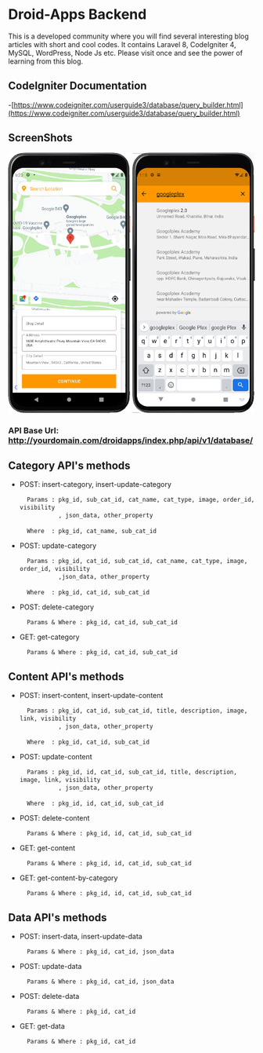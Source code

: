 # Droid-Apps Backend

This is a developed community where you will find several interesting blog articles with short and cool codes. It contains Laravel 8, CodeIgniter 4, MySQL, WordPress, Node Js etc. Please visit once and see the power of learning from this blog.

## CodeIgniter Documentation

-[https://www.codeigniter.com/userguide3/database/query_builder.html](https://www.codeigniter.com/userguide3/database/query_builder.html)


## ScreenShots

<p align="left">
  <img src="https://raw.githubusercontent.com/appsfeature/location-picker/master/screenshots/sample1.png" alt="Preview 1" width="250" />
  <img src="https://raw.githubusercontent.com/appsfeature/location-picker/master/screenshots/sample2.png" alt="Preview 2" width="250" />
</p>



### API Base Url: http://yourdomain.com/droidapps/index.php/api/v1/database/

## Category API's methods

- POST: insert-category, insert-update-category

        Params : pkg_id, sub_cat_id, cat_name, cat_type, image, order_id, visibility
                 , json_data, other_property

        Where  : pkg_id, cat_name, sub_cat_id

- POST: update-category

        Params : pkg_id, cat_id, sub_cat_id, cat_name, cat_type, image, order_id, visibility
                 ,json_data, other_property

        Where  : pkg_id, cat_id, sub_cat_id

- POST: delete-category

        Params & Where : pkg_id, cat_id, sub_cat_id

- GET: get-category

        Params & Where : pkg_id, cat_id, sub_cat_id



## Content API's methods

- POST: insert-content, insert-update-content

        Params : pkg_id, cat_id, sub_cat_id, title, description, image, link, visibility
                 , json_data, other_property

        Where  : pkg_id, cat_id, sub_cat_id

- POST: update-content

        Params : pkg_id, id, cat_id, sub_cat_id, title, description, image, link, visibility
                 , json_data, other_property

        Where  : pkg_id, id, cat_id, sub_cat_id

- POST: delete-content

        Params & Where : pkg_id, id, cat_id, sub_cat_id

- GET: get-content

        Params & Where : pkg_id, id, cat_id, sub_cat_id

- GET: get-content-by-category

        Params & Where : pkg_id, id, cat_id, sub_cat_id



## Data API's methods

- POST: insert-data, insert-update-data

        Params & Where : pkg_id, cat_id, json_data

- POST: update-data

        Params & Where : pkg_id, cat_id, json_data

- POST: delete-data

        Params & Where : pkg_id, cat_id

- GET: get-data

        Params & Where : pkg_id, cat_id
